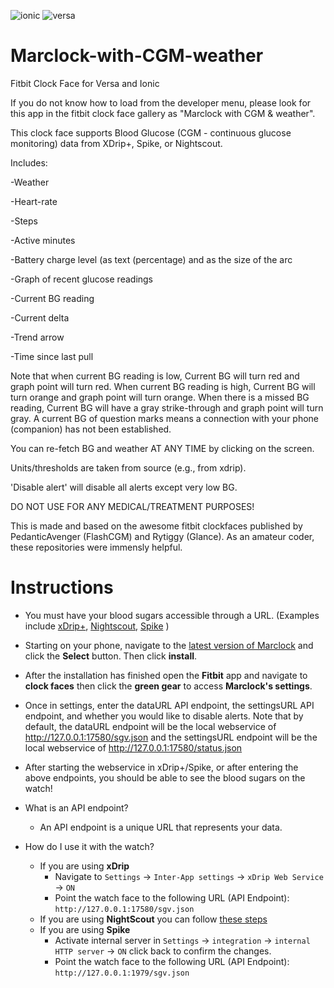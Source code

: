 ![ionic](https://i.imgur.com/Ys9Eu1p.png "ionic") 
![versa](https://i.imgur.com/psYb768.png "versa")

# Marclock-with-CGM-weather
Fitbit Clock Face for Versa and Ionic

If you do not know how to load from the developer menu, please look for this app in the fitbit clock face gallery as "Marclock with CGM & weather".

This clock face supports Blood Glucose (CGM - continuous glucose monitoring) data from XDrip+, Spike, or Nightscout. 

Includes: 

-Weather

-Heart-rate

-Steps

-Active minutes

-Battery charge level (as text (percentage) and as the size of the arc

-Graph of recent glucose readings

-Current BG reading

-Current delta

-Trend arrow

-Time since last pull

Note that when current BG reading is low, Current BG will turn red and graph point will turn red. When current BG reading is high, Current BG will turn orange and graph point will turn orange. When there is a missed BG reading, Current BG will have a gray strike-through and graph point will turn gray. A current BG of question marks means a connection with your phone (companion) has not been established.

You can re-fetch BG and weather AT ANY TIME by clicking on the screen.

Units/thresholds are taken from source (e.g., from xdrip).

'Disable alert' will disable all alerts except very low BG.

DO NOT USE FOR ANY MEDICAL/TREATMENT PURPOSES!

This is made and based on the awesome fitbit clockfaces published by PedanticAvenger (FlashCGM) and Rytiggy (Glance). As an amateur coder, these repositories were immensly helpful.

# Instructions
- You must have your blood sugars accessible through a URL. (Examples include [xDrip+](https://github.com/jamorham/xDrip-plus), [Nightscout](http://www.nightscout.info/wiki/welcome/set-up-nightscout-using-heroku), [Spike](https://spike-app.com/) )
- Starting on your phone, navigate to the [latest version of Marclock](https://gam.fitbit.com/gallery/clock/9eacf714-5b23-40c8-9621-ded74bd9edf9) and click the **Select** button. Then click **install**. 
- After the installation has finished open the **Fitbit** app and navigate to **clock faces** then click the **green gear** to access **Marclock's settings**.
- Once in settings, enter the dataURL API endpoint, the settingsURL API endpoint, and whether you would like to disable alerts. Note that by default, the dataURL endpoint will be the local webservice of http://127.0.0.1:17580/sgv.json and the settingsURL endpoint will be the local webservice of http://127.0.0.1:17580/status.json
- After starting the webservice in xDrip+/Spike, or after entering the above endpoints, you should be able to see the blood sugars on the watch! 

- What is an API endpoint?
  - An API endpoint is a unique URL that represents your data.
- How do I use it with the watch? 
  - If you are using **xDrip** 
    - Navigate to `Settings` -> `Inter-App settings` -> `xDrip Web Service` -> `ON` 
    - Point the watch face to the following URL (API Endpoint): `http://127.0.0.1:17580/sgv.json`
  - If you are using **NightScout** you can follow [these steps](http://www.nightscout.info/wiki/welcome/set-up-nightscout-using-heroku)
  - If you are using **Spike**  
    - Activate internal server in `Settings` -> `integration` -> `internal HTTP server` -> `ON` click back to confirm the changes.
    - Point the watch face to the following URL (API Endpoint): `http://127.0.0.1:1979/sgv.json`

